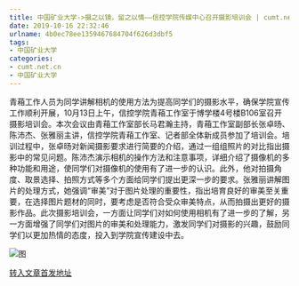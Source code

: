 ```yaml
---
title: 中国矿业大学->摄之以镜，留之以情——信控学院传媒中心召开摄影培训会 | cumt.net.cn
date: 2019-10-16 22:32:46
urlname: 4b0ec78ee1359467684704f626d3dbf5
tags: 
- 中国矿业大学
categories:
- cumt.net.cn
- 中国矿业大学
---
```

青葙工作人员为同学讲解相机的使用方法为提高同学们的摄影水平，确保学院宣传工作顺利开展，10月13日上午，信控学院青葙工作室于博学楼4号楼B106室召开摄影培训会。本次会议由青葙工作室部长马君瀚主持，青葙工作室副部长张卓旸、陈沛杰、张雅丽主讲，信控学院青葙工作室、记者部全体新成员参加了培训会。培训过程中，张卓旸对新闻摄影要求进行简要的介绍，通过一组组照片的对比指出摄影中的常见问题。陈沛杰演示相机的操作方法和注意事项，详细介绍了摄像机的多种功能和用途，使同学们对摄像机的使用有了进一步的认识。此外，他对拍摄角度、取景选择、拍照方式等多个方面给同学们提出更深一步的要求。张雅丽讲解图片的处理方式，她强调“审美”对于图片处理的重要性，指出培育良好的审美至关重要，在选择图片题材的同时，要考虑是否符合受众审美特点，从而拍摄出更好的摄影作品。此次摄影培训会，一方面让同学们对如何使用相机有了进一步的了解，另一方面增强了同学们对图片的审美和处理能力，激发同学们对摄影的兴趣，鼓励同学们以更加热情的态度，投入到学院宣传建设中去。

![图](http://xwzx.cumt.edu.cn/_upload/article/images/31/86/fbac669e434e8c173cb1cd68b009/f31ae2e2-ebb9-4d2c-aec8-c2afdab2f6ad.png)

[转入文章首发地址](http://xwzx.cumt.edu.cn/50/27/c523a544807/page.htm)